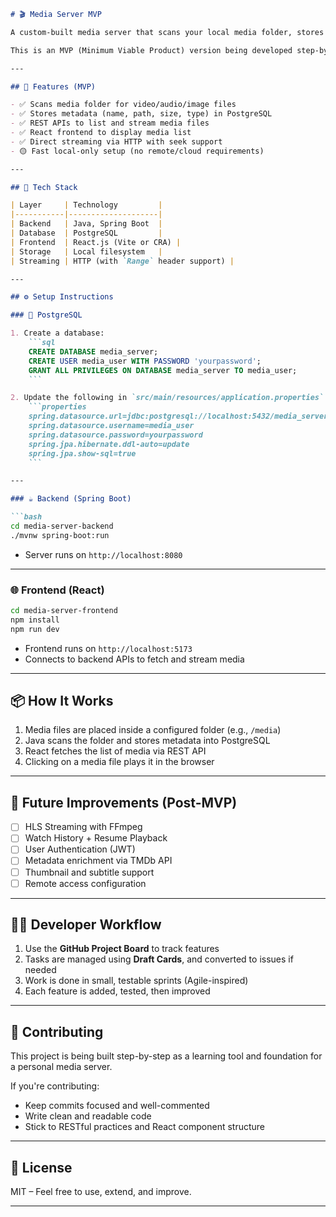 

```markdown
# 🎬 Media Server MVP

A custom-built media server that scans your local media folder, stores file metadata, and streams video/audio files through a simple web UI.

This is an MVP (Minimum Viable Product) version being developed step-by-step with a focus on learning, clean architecture, and continuous improvement.

---

## 🚀 Features (MVP)

- ✅ Scans media folder for video/audio/image files
- ✅ Stores metadata (name, path, size, type) in PostgreSQL
- ✅ REST APIs to list and stream media files
- ✅ React frontend to display media list
- ✅ Direct streaming via HTTP with seek support
- 🟡 Fast local-only setup (no remote/cloud requirements)

---

## 🧠 Tech Stack

| Layer     | Technology         |
|-----------|--------------------|
| Backend   | Java, Spring Boot  |
| Database  | PostgreSQL         |
| Frontend  | React.js (Vite or CRA) |
| Storage   | Local filesystem   |
| Streaming | HTTP (with `Range` header support) |

---

## ⚙️ Setup Instructions

### 🐘 PostgreSQL

1. Create a database:
    ```sql
    CREATE DATABASE media_server;
    CREATE USER media_user WITH PASSWORD 'yourpassword';
    GRANT ALL PRIVILEGES ON DATABASE media_server TO media_user;
    ```

2. Update the following in `src/main/resources/application.properties`:
    ```properties
    spring.datasource.url=jdbc:postgresql://localhost:5432/media_server
    spring.datasource.username=media_user
    spring.datasource.password=yourpassword
    spring.jpa.hibernate.ddl-auto=update
    spring.jpa.show-sql=true
    ```

---

### ☕ Backend (Spring Boot)

```bash
cd media-server-backend
./mvnw spring-boot:run
````

* Server runs on `http://localhost:8080`

---

### 🌐 Frontend (React)

```bash
cd media-server-frontend
npm install
npm run dev
```

* Frontend runs on `http://localhost:5173`
* Connects to backend APIs to fetch and stream media

---

## 📦 How It Works

1. Media files are placed inside a configured folder (e.g., `/media`)
2. Java scans the folder and stores metadata into PostgreSQL
3. React fetches the list of media via REST API
4. Clicking on a media file plays it in the browser

---

## 🧱 Future Improvements (Post-MVP)

* [ ] HLS Streaming with FFmpeg
* [ ] Watch History + Resume Playback
* [ ] User Authentication (JWT)
* [ ] Metadata enrichment via TMDb API
* [ ] Thumbnail and subtitle support
* [ ] Remote access configuration

---

## 👨‍💻 Developer Workflow

1. Use the **GitHub Project Board** to track features
2. Tasks are managed using **Draft Cards**, and converted to issues if needed
3. Work is done in small, testable sprints (Agile-inspired)
4. Each feature is added, tested, then improved

---

## 🤝 Contributing

This project is being built step-by-step as a learning tool and foundation for a personal media server.

If you're contributing:

* Keep commits focused and well-commented
* Write clean and readable code
* Stick to RESTful practices and React component structure

---

## 📜 License

MIT – Feel free to use, extend, and improve.

---



